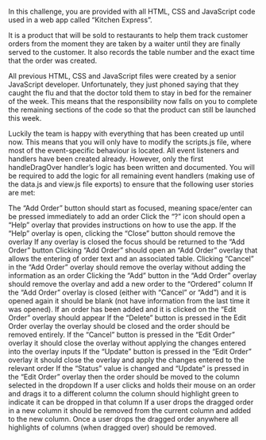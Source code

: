 In this challenge, you are provided with all HTML, CSS and JavaScript code used in a web app called “Kitchen Express”.

 

It is a product that will be sold to restaurants to help them track customer orders from the moment they are taken by a waiter until they are finally served to the customer. It also records the table number and the exact time that the order was created.

 

All previous HTML, CSS and JavaScript files were created by a senior JavaScript developer. Unfortunately, they just phoned saying that they caught the flu and that the doctor told them to stay in bed for the remainer of the week. This means that the responsibility now falls on you to complete the remaining sections of the code so that the product can still be launched this week.

 

Luckily the team is happy with everything that has been created up until now. This means that you will only have to modify the scripts.js file, where most of the event-specific behaviour is located. All event listeners and handlers have been created already. However, only the first handleDragOver handler’s logic has been written and documented. You will be required to add the logic for all remaining event handlers (making use of the data.js and view.js file exports) to ensure that the following user stories are met:

The “Add Order” button should start as focused, meaning space/enter can be pressed immediately to add an order
Click the “?” icon should open a “Help” overlay that provides instructions on how to use the app.
If the “Help” overlay is open, clicking the “Close” button should remove the overlay
If any overlay is closed the focus should be returned to the “Add Order” button
Clicking “Add Order” should open an “Add Order” overlay that allows the entering of order text and an associated table.
Clicking “Cancel” in the “Add Order” overlay should remove the overlay without adding the information as an order
Clicking the “Add” button in the “Add Order” overlay should remove the overlay and add a new order to the “Ordered” column
If the “Add Order” overlay is closed (either with “Cancel” or “Add”) and it is opened again it should be blank (not have information from the last time it was opened).
If an order has been added and it is clicked on the “Edit Order” overlay should appear
If the “Delete” button is pressed in the Edit Order overlay the overlay should be closed and the order should be removed entirely.
If the “Cancel” button is pressed in the “Edit Order” overlay it should close the overlay without applying the changes entered into the overlay inputs
If the “Update” button is pressed in the “Edit Order” overlay it should close the overlay and apply the changes entered to the relevant order
If the “Status” value is changed and “Update” is pressed in the “Edit Order” overlay then the order should be moved to the column selected in the dropdown
If a user clicks and holds their mouse on an order and drags it to a different column the column should highlight green to indicate it can be dropped in that column
If a user drops the dragged order in a new column it should be removed from the current column and added to the new column.
Once a user drops the dragged order anywhere all highlights of columns (when dragged over) should be removed.
